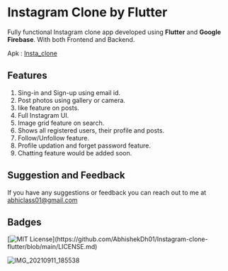 # Instagram Clone by Flutter 

Fully functional Instagram clone app developed using **Flutter** and **Google Firebase**. With both Frontend and Backend.

Apk : [Insta_clone](https://github.com/AbhishekDh01/Instagram-clone-flutter/blob/main/insta_clone_1.apk)

## Features
1. Sing-in and Sign-up using email id.
2. Post photos using gallery or camera.
3. like feature on posts.
4. Full Instagram UI.
5. Image grid feature on search.
6. Shows all registered users, their profile and posts.
7. Follow/Unfollow feature.
8. Profile updation and forget password feature.
9. Chatting feature would be added soon.

## Suggestion and Feedback

If you have any suggestions or feedback you can reach out to me at abhiclass01@gmail.com

## Badges

[![MIT License](https://img.shields.io/apm/l/atomic-design-ui.svg?)](https://github.com/AbhishekDh01/Instagram-clone-flutter/blob/main/LICENSE.md)


![IMG_20210911_185538](https://user-images.githubusercontent.com/75718742/132949598-9aa26d57-0314-4f93-b207-0dbf4f437e5d.jpg)
